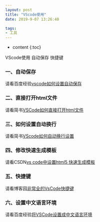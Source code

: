 ```yaml
---
layout: post
title: "VScode使用"
date: 2019-9-07 13:26:40

tags:
- 工具
---
```

* content
{:toc}

VScode使用 自动保存 快捷键


















### 一、自动保存
请看百度经验[vscode如何设置自动保存](https://jingyan.baidu.com/article/f25ef25486bd5c482c1b82b8.html)

### 二、直接打开html文件
请看简书[VSCode如何直接打开html文件](https://www.jianshu.com/p/289fbe1a58d5)

### 三、如何设置自动换行
请看简书[VScode如何自动换行设置](https://www.jianshu.com/p/0b49c7c2e62e)

### 四、修改快速生成模板
请看CSDN[vs code中设置html5 快速生成模板](https://blog.csdn.net/SilenceJude/article/details/83273950)

### 五、快捷键
请看博客园[非常全的VsCode快捷键](https://www.cnblogs.com/joyny/p/9460782.html)

### 六、设置中文语言环境
请看百度经验[将VSCode设置成中文语言环境](https://jingyan.baidu.com/article/7e44095377c9d12fc1e2ef5b.html)




